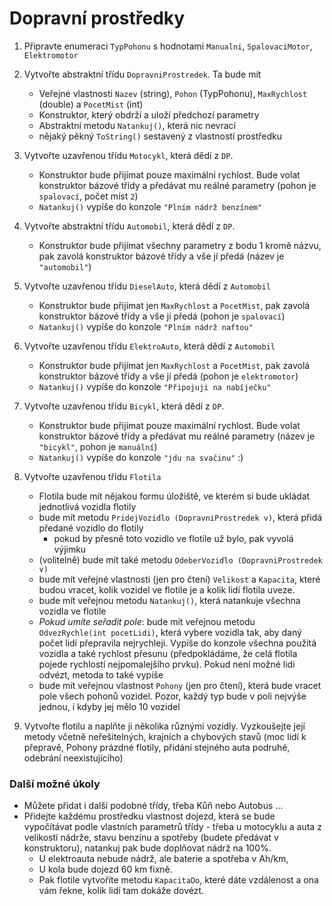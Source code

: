 # Dopravní prostředky

1. Připravte enumeraci `TypPohonu` s hodnotami `Manualni`, `SpalovaciMotor`, `Elektromotor`

1. Vytvořte abstraktní třídu `DopravniProstredek`. 
  Ta bude mít
   * Veřejné vlastnosti `Nazev` (string), `Pohon` (TypPohonu), `MaxRychlost` (double) a `PocetMist` (int)
   * Konstruktor, který obdrží a uloží předchozí parametry
   * Abstraktní metodu `Natankuj()`, která nic nevrací
   * nějaký pěkný `ToString()` sestavený z vlastností prostředku

1. Vytvořte uzavřenou třídu `Motocykl`, která dědí z `DP`.
   * Konstruktor bude přijímat pouze maximální rychlost. Bude volat konstruktor bázové třídy a předávat mu reálné parametry (pohon je `spalovací`, počet míst `2`)
   * `Natankuj()` vypíše do konzole `"Plním nádrž benzínem"`

1. Vytvořte abstraktní třídu `Automobil`, která dědí z `DP`.
   * Konstruktor bude přijímat všechny parametry z bodu 1 kromě názvu, pak zavolá konstruktor bázové třídy a vše jí předá (název je `"automobil"`)

1. Vytvořte uzavřenou třídu `DieselAuto`, která dědí z `Automobil`
   * Konstruktor bude přijímat jen `MaxRychlost` a `PocetMist`, pak zavolá konstruktor bázové třídy a vše jí předá (pohon je `spalovací`)
   * `Natankuj()` vypíše do konzole `"Plním nádrž naftou"`

1. Vytvořte uzavřenou třídu `ElektroAuto`, která dědí z `Automobil`
   * Konstruktor bude přijímat jen `MaxRychlost` a `PocetMist`, pak zavolá konstruktor bázové třídy a vše jí předá (pohon je `elektromotor`)
   * `Natankuj()` vypíše do konzole `"Připojuji na nabíječku"`

1. Vytvořte uzavřenou třídu `Bicykl`, která dědí z `DP`.
   * Konstruktor bude přijímat pouze maximální rychlost. Bude volat konstruktor bázové třídy a předávat mu reálné parametry (název je `"bicykl"`, pohon je `manuální`)
   * `Natankuj()` vypíše do konzole `"jdu na svačinu"` :)

1. Vytvořte uzavřenou třídu `Flotila`
   * Flotila bude mít nějakou formu úložiště, ve kterém si bude ukládat jednotlivá vozidla flotily
   * bude mít metodu `PridejVozidlo (DopravniProstredek v)`, která přidá předané vozidlo do flotily
      * pokud by přesně toto vozidlo ve flotile už bylo, pak vyvolá výjimku
   * (volitelně) bude mít také metodu `OdeberVozidlo (DopravniProstredek v)`
   * bude mít veřejné vlastnosti (jen pro čtení) `Velikost` a `Kapacita`, které budou vracet, kolik vozidel ve flotile je a kolik lidí flotila uveze.
   * bude mít veřejnou metodu `Natankuj()`, která natankuje všechna vozidla ve flotile
   * _Pokud umíte seřadit pole_: bude mít veřejnou metodu `OdvezRychle(int pocetLidi)`, která vybere vozidla tak, aby daný počet lidí přepravila nejrychleji. Vypíše do konzole všechna použitá vozidla a také rychlost přesunu (předpokládáme, že celá flotila pojede rychlostí nejpomalejšího prvku). Pokud není možné lidi odvézt, metoda to také vypíše
   * bude mít veřejnou vlastnost `Pohony` (jen pro čtení), která bude vracet pole všech pohonů vozidel. Pozor, každý typ bude v poli nejvýše jednou, i kdyby jej mělo 10 vozidel

1. Vytvořte flotilu a naplňte ji několika různými vozidly. Vyzkoušejte její metody včetně neřešitelných, krajních a chybových stavů (moc lidí k přepravě, Pohony prázdné flotily, přidání stejného auta podruhé, odebrání neexistujícího)

### Další možné úkoly
* Můžete přidat i další podobné třídy, třeba Kůň nebo Autobus …
* Přidejte každému prostředku vlastnost dojezd, která se bude vypočítávat podle vlastních parametrů třídy - třeba u motocyklu a auta z velikosti nádrže, stavu benzínu a spotřeby (budete předávat v konstruktoru), natankuj pak bude doplňovat nádrž na 100%. 
   * U elektroauta nebude nádrž, ale baterie a spotřeba v Ah/km, 
   * U kola bude dojezd 60 km fixně. 
   * Pak flotile vytvoříte metodu `KapacitaDo`, které dáte vzdálenost a ona vám řekne, kolik lidí tam dokáže dovézt.